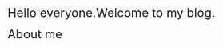 
<!-- saved from url=(0036)https://amdradeonrin.github.io/MIKU/ -->
<html><head><meta http-equiv="Content-Type" content="text/html; charset=UTF-8">


<title>Anna's blog</title>


<style>

  #canvas {
                position: absolute;
    z-index: 10;
    top: 0;
    left: 0;
    bottom: 0;
    right: 0;
    cursor: none;
        }
        .content{
      position: absolute;
    z-index: 11;
    right: 0;
    left: 0;
    top: 0;
    bottom: 0;
}
.splash{
  position: relative;
  }
  img#qq {
    width: 128px;
    background-size: cover;
    border-radius: 200px;
    box-shadow: 0px 0px 40px rgba(63, 81, 181, 0.72);
    border: 3px solid #00a0ff;
    opacity: 1;
    margin: 0 auto;
	margin-bottom: 20px;
	transition: all 1.0s;  
}
#qq:hover {
    box-shadow: 0 0 10px #fff;
    -webkit-box-shadow: 0 0 19px #fff;
    transform:rotate(360deg);
    -ms-transform:rotate(360deg); 	/* IE 9 */
    -moz-transform:rotate(360deg); 	/* Firefox */
    -webkit-transform:rotate(360deg); /* Safari 和 Chrome */
    -o-transform:rotate(360deg); 	/* Opera */
    filter:progid:DXImageTransform.Microsoft.BasicImage(rotation=3);
}
</style>




         
           
            
                
              
  
  <div class="jumbotron">
    <div class="container">
      <div class="splash">
        <div class="content">
          

<left><font size="5">Hello everyone.Welcome to my blog.</font></center>

<left><font size="5">About me</font>


<br>
<br>
<br>
<br>
<br>
<br>


